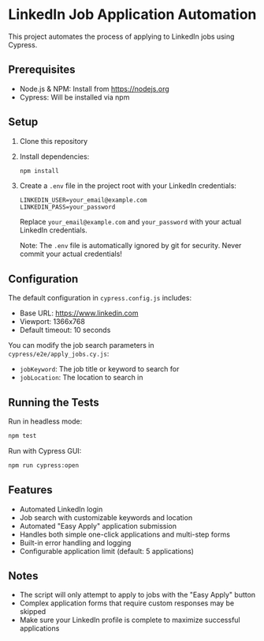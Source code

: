 # LinkedIn Job Application Automation

This project automates the process of applying to LinkedIn jobs using Cypress.

## Prerequisites

- Node.js & NPM: Install from https://nodejs.org
- Cypress: Will be installed via npm

## Setup

1. Clone this repository
2. Install dependencies:
   ```bash
   npm install
   ```

3. Create a `.env` file in the project root with your LinkedIn credentials:
   ```
   LINKEDIN_USER=your_email@example.com
   LINKEDIN_PASS=your_password
   ```

   Replace `your_email@example.com` and `your_password` with your actual LinkedIn credentials.

   Note: The `.env` file is automatically ignored by git for security. Never commit your actual credentials!

## Configuration

The default configuration in `cypress.config.js` includes:
- Base URL: https://www.linkedin.com
- Viewport: 1366x768
- Default timeout: 10 seconds

You can modify the job search parameters in `cypress/e2e/apply_jobs.cy.js`:
- `jobKeyword`: The job title or keyword to search for
- `jobLocation`: The location to search in

## Running the Tests

Run in headless mode:
```bash
npm test
```

Run with Cypress GUI:
```bash
npm run cypress:open
```

## Features

- Automated LinkedIn login
- Job search with customizable keywords and location
- Automated "Easy Apply" application submission
- Handles both simple one-click applications and multi-step forms
- Built-in error handling and logging
- Configurable application limit (default: 5 applications)

## Notes

- The script will only attempt to apply to jobs with the "Easy Apply" button
- Complex application forms that require custom responses may be skipped
- Make sure your LinkedIn profile is complete to maximize successful applications 